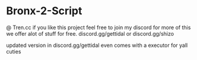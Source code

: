 # Bronx-2-Script


@ Tren.cc
if you like this project feel free to join my discord for more of this we offer alot of stuff for free.
discord.gg/gettidal or discord.gg/shizo

updated version in discord.gg/gettidal even comes with a executor for yall cuties
